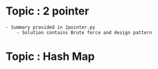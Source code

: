 # Topic : 2 pointer
    - Summary provided in 2pointer.py
        - Solution contains Brute force and design pattern
# Topic : Hash Map
